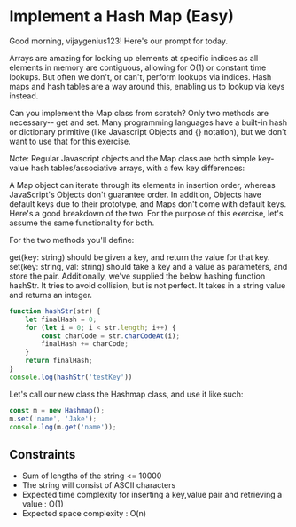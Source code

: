 # Implement a Hash Map (Easy)
Good morning, vijaygenius123! Here's our prompt for today.

Arrays are amazing for looking up elements at specific indices as all elements in memory are contiguous, allowing for O(1) or constant time lookups. But often we don't, or can't, perform lookups via indices. Hash maps and hash tables are a way around this, enabling us to lookup via keys instead.

Can you implement the Map class from scratch? Only two methods are necessary-- get and set. Many programming languages have a built-in hash or dictionary primitive (like Javascript Objects and {} notation), but we don't want to use that for this exercise.


Note: Regular Javascript objects and the Map class are both simple key-value hash tables/associative arrays, with a few key differences:

A Map object can iterate through its elements in insertion order, whereas JavaScript's Objects don't guarantee order. In addition, Objects have default keys due to their prototype, and Maps don't come with default keys. Here's a good breakdown of the two. For the purpose of this exercise, let's assume the same functionality for both.

For the two methods you'll define:

get(key: string) should be given a key, and return the value for that key.
set(key: string, val: string) should take a key and a value as parameters, and store the pair.
Additionally, we've supplied the below hashing function hashStr. It tries to avoid collision, but is not perfect. It takes in a string value and returns an integer.

```js
function hashStr(str) {
	let finalHash = 0;
	for (let i = 0; i < str.length; i++) {
		const charCode = str.charCodeAt(i);
		finalHash += charCode;
	}
	return finalHash;
}
console.log(hashStr('testKey'))
```
Let's call our new class the Hashmap class, and use it like such:

```javascript
const m = new Hashmap();
m.set('name', 'Jake');
console.log(m.get('name'));
```
## Constraints
- Sum of lengths of the string <= 10000
- The string will consist of ASCII characters
- Expected time complexity for inserting a key,value pair and retrieving a value : O(1)
- Expected space complexity : O(n)
